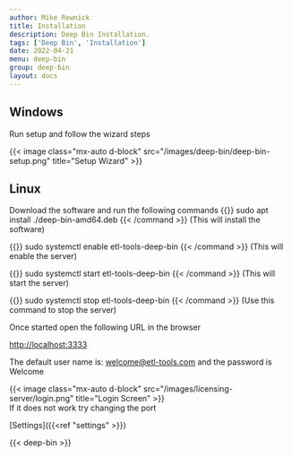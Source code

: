 ```yaml
---
author: Mike Rewnick
title: Installation
description: Deep Bin Installation.
tags: ['Deep Bin', 'Installation']
date: 2022-04-21
menu: deep-bin
group: deep-bin
layout: docs
---
```


## Windows

Run setup and follow the wizard steps

{{< image class="mx-auto d-block"  src="/images/deep-bin/deep-bin-setup.png" title="Setup Wizard" >}}

## Linux

Download the software and run the following commands
{{<command >}}
sudo apt install ./deep-bin-amd64.deb
{{< /command >}}
(This will install the software)

{{<command >}}
sudo systemctl enable etl-tools-deep-bin
{{< /command >}}
(This will enable the server)

{{<command >}}
sudo systemctl start etl-tools-deep-bin
{{< /command >}}
(This will start the server)

{{<command >}}
sudo systemctl stop etl-tools-deep-bin
{{< /command >}}
(Use this command to stop the server)

Once started open the following URL in the browser

[http://localhost:3333](http://localhost:3333)

The default user name is: welcome@etl-tools.com and the password is Welcome

{{< image class="mx-auto d-block"  src="/images/licensing-server/login.png"  title="Login Screen" >}}
\
If it does not work try changing the port

[Settings]({{<ref "settings" >}})

{{< deep-bin >}}
